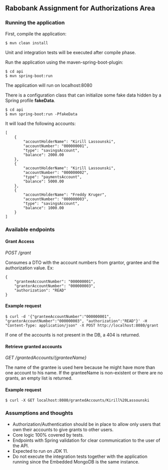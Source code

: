 ## Rabobank Assignment for Authorizations Area

### Running the application
First, compile the application:
```
$ mvn clean install
```
Unit and integration tests will be executed after compile phase.

Run the application using the maven-spring-boot-plugin:
```
$ cd api
$ mvn spring-boot:run
```
The application will run on localhost:8080

There is a configuration class that can initialize some fake data hidden by a Spring profile **fakeData**.
```
$ cd api
$ mvn spring-boot:run -PfakeData
```
It will load the following accounts:
```
[
    {
        "accountHolderName": "Kirill Lassounski",
        "accountNumber": "000000001",
        "type": "savingsAccount",
        "balance": 2000.00
    },
    {
        "accountHolderName": "Kirill Lassounski",
        "accountNumber": "000000002",
        "type": "paymentsAccount",
        "balance": 5000.00
    },
    {
        "accountHolderName": "Freddy Kruger",
        "accountNumber": "000000003",
        "type": "savingsAccount",
        "balance": 1000.00
    }
]
```
### Available endpoints
#### Grant Access
_POST /grant_

Consumes a DTO with the account numbers from grantor, grantee and the authorization value.
Ex:
```
{
	"granteeAccountNumber": "000000001",
	"grantorAccountNumber": "000000003",
	"authorization": "READ"
}
```
#### Example request
```
$ curl -d '{"granteeAccountNumber":"000000001", "grantorAccountNumber":"000000003", "authorization":"READ"}' -H "Content-Type: application/json" -X POST http://localhost:8080/grant 
```
If one of the accounts is not present in the DB, a 404 is returned.

#### Retrieve granted accounts
_GET /grantedAccounts/{granteeName}_

The name of the grantee is used here because he might have more than one account to his name.
If the granteeName is non-existent or there are no grants, an empty list is returned.

#### Example request
```
$ curl -X GET localhost:8080/grantedAccounts/Kirill%20Lassounski
```

### Assumptions and thoughts
* Authorization/Authentication should be in place to allow only users that own their accounts to give grants to other users.
* Core logic 100% covered by tests.
* Endpoints with Spring validation for clear communication to the user of the API.
* Expected to run on JDK 11.
* Do not execute the integration tests together with the application running since the Embedded MongoDB is the same instance.